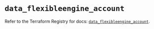 # `data_flexibleengine_account`

Refer to the Terraform Registry for docs: [`data_flexibleengine_account`](https://registry.terraform.io/providers/flexibleenginecloud/flexibleengine/1.46.0/docs/data-sources/account).
